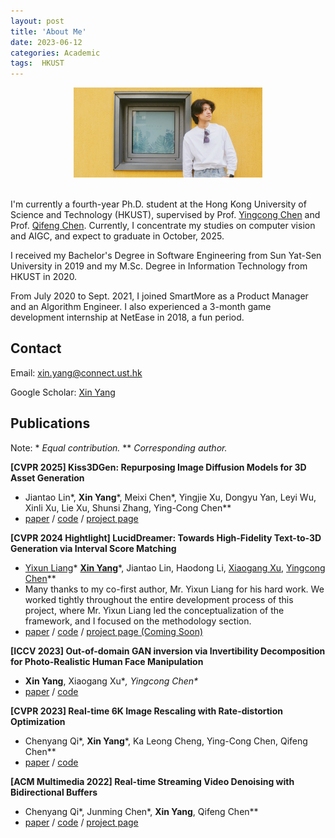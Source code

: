 ```yaml
---
layout: post
title: 'About Me'
date: 2023-06-12
categories: Academic
tags:  HKUST
---
```


<!-- subtitle: 'It's more fun to be a pirate than to join the Navy.' -->

<div align=center>
<img src="/assets/img/selfie.JPG" width="60%"/>  
</div>

<br/>

I'm currently a fourth-year Ph.D. student at the Hong Kong University of Science and Technology (HKUST), supervised by Prof. [Yingcong Chen](https://www.yingcong.me) and Prof. [Qifeng Chen](https://cqf.io). Currently, I concentrate my studies on computer vision and AIGC, and expect to graduate in October, 2025.

I received my Bachelor's Degree in Software Engineering from Sun Yat-Sen University in 2019 and my M.Sc. Degree in Information Technology from HKUST in 2020. 

From July 2020 to Sept. 2021, I joined SmartMore as a Product Manager and an Algorithm Engineer. I also experienced a 3-month game development internship at NetEase in 2018, a fun period.

## Contact

Email: [xin.yang@connect.ust.hk](mailto:xin.yang@connect.ust.hk)

Google Scholar: [Xin Yang](https://scholar.google.com/citations?user=O7I3Sy8AAAAJ&hl=zh-CN)
<br/>

## Publications
Note: \* *Equal contribution.* \** *Corresponding author.*

**[CVPR 2025] Kiss3DGen: Repurposing Image Diffusion Models for 3D Asset Generation**
- Jiantao Lin\*, **Xin Yang**\*, Meixi Chen\*, Yingjie Xu, Dongyu Yan, Leyi Wu, Xinli Xu, Lie Xu, Shunsi Zhang, Ying-Cong Chen\**
- [paper](https://arxiv.org/abs/2503.01370) / [code](https://github.com/EnVision-Research/Kiss3DGen) / [project page](https://ltt-o.github.io/Kiss3dgen.github.io/)

**[CVPR 2024 Hightlight] LucidDreamer: Towards High-Fidelity Text-to-3D Generation via Interval Score Matching**
- [Yixun Liang](https://yixunliang.github.io/)\* [**Xin Yang**](https://abnervictor.github.io/2023/06/12/Academic-Self-Intro.html)\*, Jiantao Lin, Haodong Li, [Xiaogang Xu](https://xiaogang00.github.io), [Yingcong Chen](https://www.yingcong.me)\**
- Many thanks to my co-first author, Mr. Yixun Liang for his hard work. We worked tightly throughout the entire development process of this project, where Mr. Yixun Liang led the conceptualization of the framework, and I focused on the methodology section.
- [paper](https://arxiv.org/abs/2311.11284) / [code](https://github.com/EnVision-Research/LucidDreamer) / [project page (Coming Soon)]()

**[ICCV 2023] Out-of-domain GAN inversion via Invertibility Decomposition for Photo-Realistic Human Face Manipulation**
  - **Xin Yang**, Xiaogang Xu\**, Yingcong Chen\**
  - [paper](https://arxiv.org/abs/2212.09262) / [code](https://github.com/AbnerVictor/OOD-GAN-inversion)

**[CVPR 2023] Real-time 6K Image Rescaling with Rate-distortion Optimization**
  - Chenyang Qi\*, **Xin Yang**\*, Ka Leong Cheng, Ying-Cong Chen, Qifeng Chen\**
  - [paper](https://arxiv.org/abs/2304.01064) / [code](https://github.com/AbnerVictor/HyperThumbnail)

**[ACM Multimedia 2022] Real-time Streaming Video Denoising with Bidirectional Buffers**
  - Chenyang Qi\*, Junming Chen\*, **Xin Yang**, Qifeng Chen\**
  - [paper](https://arxiv.org/abs/2207.06937) / [code](https://github.com/ChenyangQiQi/BSVD) / [project page](https://chenyangqiqi.github.io/BSVD/index.html)
